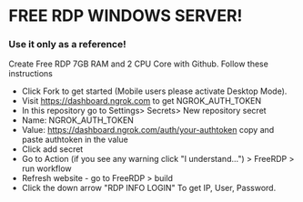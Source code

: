 # FREE RDP WINDOWS SERVER!
### Use it only as a reference!
Create Free RDP 7GB RAM and 2 CPU Core with Github.
Follow these instructions

+ Click Fork to get started (Mobile users please activate Desktop Mode).
+ Visit https://dashboard.ngrok.com to get NGROK_AUTH_TOKEN
+ In this repository go to Settings> Secrets> New repository secret
+ Name: NGROK_AUTH_TOKEN
+ Value: https://dashboard.ngrok.com/auth/your-authtoken copy and paste authtoken in the value
+ Click add secret
+ Go to Action (if you see any warning click "I understand...") > FreeRDP > run workflow
+ Refresh website - go to FreeRDP > build
+ Click the down arrow "RDP INFO LOGIN" To get IP, User, Password.
